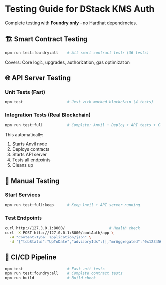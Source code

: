 # Testing Guide for DStack KMS Auth

Complete testing with **Foundry only** - no Hardhat dependencies.

## 🏗️ Smart Contract Testing

```bash
npm run test:foundry:all    # All smart contract tests (36 tests)
```

Covers: Core logic, upgrades, authorization, gas optimization

## 🌐 API Server Testing

### Unit Tests (Fast)
```bash
npm test                    # Jest with mocked blockchain (4 tests)
```

### Integration Tests (Real Blockchain)
```bash
npm run test:full           # Complete: Anvil + Deploy + API tests + Cleanup
```

This automatically:
1. Starts Anvil node
2. Deploys contracts 
3. Starts API server
4. Tests all endpoints
5. Cleans up

## 🔧 Manual Testing

### Start Services
```bash
npm run test:full:keep      # Keep Anvil + API server running
```

### Test Endpoints
```bash
curl http://127.0.0.1:8000/                    # Health check
curl -X POST http://127.0.0.1:8000/bootAuth/app \
  -H "Content-Type: application/json" \
  -d '{"tcbStatus":"UpToDate","advisoryIds":[],"mrAggregated":"0x1234567890abcdef1234567890abcdef1234567890abcdef1234567890abcdef","osImageHash":"0xabcdefabcdefabcdefabcdefabcdefabcdefabcdefabcdefabcdefabcdefabcd","mrSystem":"0x9012901290129012901290129012901290129012901290129012901290129012","appId":"0x9012345678901234567890123456789012345678","composeHash":"0xabcdabcdabcdabcdabcdabcdabcdabcdabcdabcdabcdabcdabcdabcdabcdabcd","instanceId":"0x3456789012345678901234567890123456789012","deviceId":"0xef12ef12ef12ef12ef12ef12ef12ef12ef12ef12ef12ef12ef12ef12ef12ef12"}'
```

## 🚀 CI/CD Pipeline

```bash
npm test                    # Fast unit tests
npm run test:foundry:all    # Complete contract tests  
npm run build               # Build check
```